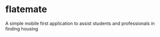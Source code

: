 # flatemate
A simple mobile first application to assist students and professionals in finding housing 
